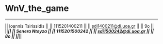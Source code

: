 # WnV_the_game
___________________________
|| Ioannis Tsirissidis   ||
|| 1115201400211         ||
|| sdi1400211@di.uoa.gr  ||
|| 9o                    ||
||_______________________||
|| Senera Ntoyza         ||
|| 1115201500242         ||
|| sdi1500242@di.uoa.gr  ||
|| 8o                    ||
||_______________________||
